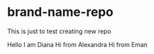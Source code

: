 # brand-name-repo
This is just to test creating new repo

Hello I am Diana
Hi from Alexandra 
Hi from Eman
